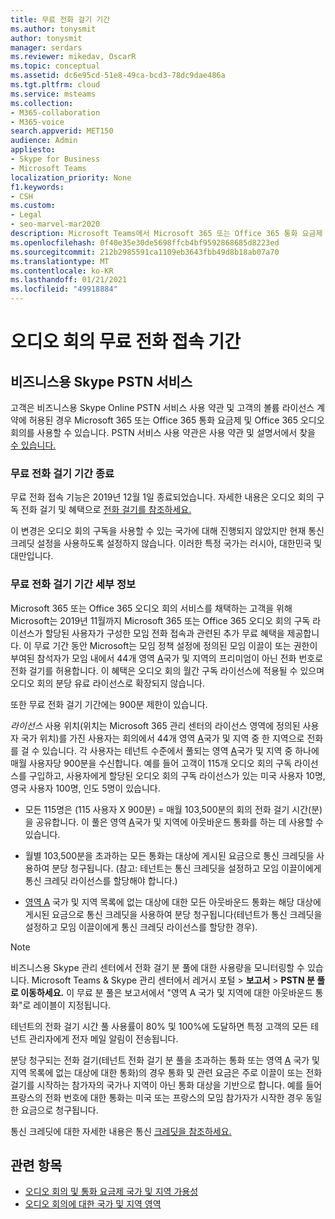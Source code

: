 ```yaml
---
title: 무료 전화 걸기 기간
ms.author: tonysmit
author: tonysmit
manager: serdars
ms.reviewer: mikedav, OscarR
ms.topic: conceptual
ms.assetid: dc6e95cd-51e8-49ca-bcd3-78dc9dae486a
ms.tgt.pltfrm: cloud
ms.service: msteams
ms.collection:
- M365-collaboration
- M365-voice
search.appverid: MET150
audience: Admin
appliesto:
- Skype for Business
- Microsoft Teams
localization_priority: None
f1.keywords:
- CSH
ms.custom:
- Legal
- seo-marvel-mar2020
description: Microsoft Teams에서 Microsoft 365 또는 Office 365 통화 요금제 및 Office 365 오디오 회의에 대한 무료 전화 접속 기간에 대해 자세히 배워야 합니다.
ms.openlocfilehash: 0f40e35e30de5698ffcb4bf9592868685d8223ed
ms.sourcegitcommit: 212b2985591ca1109eb3643fbb49d8b18ab07a70
ms.translationtype: MT
ms.contentlocale: ko-KR
ms.lasthandoff: 01/21/2021
ms.locfileid: "49918884"
---
```

# <a name="audio-conferencing-complimentary-dial-out-period"></a>오디오 회의 무료 전화 접속 기간

## <a name="skype-for-business-pstn-services"></a>비즈니스용 Skype PSTN 서비스

고객은 비즈니스용 Skype Online PSTN 서비스 사용 약관 및 고객의 볼륨 라이선스 계약에 허용된 경우 Microsoft 365 또는 Office 365 통화 요금제 및 Office 365 오디오 회의를 사용할 수 있습니다. PSTN 서비스 사용 약관은 사용 약관 및 설명서에서 찾을 [수 있습니다.](http://www.microsoftvolumelicensing.com/DocumentSearch.aspx?Mode=2&amp;Keyword=PSTN)
  
### <a name="end-of-complimentary-dial-out-period"></a>무료 전화 걸기 기간 종료

무료 전화 접속 기능은 2019년 12월 1일 종료되었습니다. 자세한 내용은 오디오 회의 구독 전화 걸기 및 혜택으로 [전화 걸기를 참조하세요.](audio-conferencing-subscription-dial-out.md) 

이 변경은 오디오 회의 구독을 사용할 수 있는 국가에 대해 진행되지 않았지만 현재 통신 크레딧 설정을 사용하도록 설정하지 않습니다. 이러한 특정 국가는 러시아, 대한민국 및 대만입니다.

### <a name="complimentary-dial-out-period-details"></a>무료 전화 걸기 기간 세부 정보

Microsoft 365 또는 Office 365 오디오 회의 서비스를 채택하는 고객을 위해 Microsoft는 2019년 11월까지 Microsoft 365 또는 Office 365 오디오 회의 구독 라이선스가 할당된 사용자가 구성한 모임 전화 접속과 관련된 추가 무료 혜택을 제공합니다. 이 무료 기간 동안 Microsoft는 모임 정책 설정에 정의된 모임 이끌이 또는 권한이 부여된 참석자가 모임 내에서 44개 영역 [A](audio-conferencing-zones.md)국가 및 지역의 프리미엄이 아닌 전화 번호로 전화 걸기를 허용합니다. 이 혜택은 오디오 회의 월간 구독 라이선스에 적용될 수 있으며 오디오 회의 분당 유료 라이선스로 확장되지 않습니다.

또한 무료 전화 걸기 기간에는 900분 제한이 있습니다.

_라이선스_ 사용 위치(위치는 Microsoft 365 관리 센터의 라이선스 영역에 정의된 사용자 국가 위치)를 가진 사용자는 회의에서 44개 영역 [A](audio-conferencing-zones.md)국가 및 지역 중 한 지역으로 전화를 걸 수 있습니다. 각 사용자는 테넌트 수준에서 풀되는 영역  [A](audio-conferencing-zones.md)국가 및 지역 중 하나에 매월 사용자당 900분을 수신합니다. 예를 들어 고객이 115개 오디오 회의 구독 라이선스를 구입하고, 사용자에게 할당된 오디오 회의 구독 라이선스가 있는 미국 사용자 10명, 영국 사용자 100명, 인도 5명이 있습니다.

- 모든 115명은 (115 사용자 X 900분) = 매월 103,500분의 회의 전화 걸기 시간(분)을 공유합니다. 이 풀은 영역 [A](audio-conferencing-zones.md)국가 및 지역에 아웃바운드 통화를 하는 데 사용할 수 있습니다.

- 월별 103,500분을 초과하는 모든 통화는 대상에 게시된 요금으로 통신 크레딧을 사용하여 분당 청구됩니다. (참고: 테넌트는 통신 크레딧을 설정하고 모임 이끌이에게 통신 크레딧 라이선스를 할당해야 합니다.)

- [영역 A](audio-conferencing-zones.md) 국가 및 지역 목록에 없는 대상에 대한 모든 아웃바운드 통화는 해당 대상에 게시된 요금으로 통신 크레딧을 사용하여 분당 청구됩니다(테넌트가 통신 크레딧을 설정하고 모임 이끌이에게 통신 크레딧 라이선스를 할당한 경우).

> [!NOTE]
> 비즈니스용 Skype 관리 센터에서 전화 걸기 분 풀에 대한 사용량을 모니터링할 수 있습니다. Microsoft Teams & Skype 관리 센터에서 레거시 포털  >  **보고서**  >  **PSTN 분 풀로 이동하세요.** 이 무료 분 풀은 보고서에서 "영역 A 국가 및 지역에 대한 아웃바운드 통화"로 레이블이 지정됩니다.

테넌트의 전화 걸기 시간 풀 사용률이 80% 및 100%에 도달하면 특정 고객의 모든 테넌트 관리자에게 전자 메일 알림이 전송됩니다.

분당 청구되는 전화 걸기(테넌트 전화 걸기 분 풀을 초과하는 통화 또는 영역 [A](audio-conferencing-zones.md) 국가 및 지역 목록에 없는 대상에 대한 통화)의 경우 통화 및 관련 요금은 주로 이끌이 또는 전화 걸기를 시작하는 참가자의 국가나 지역이 아닌 통화 대상을 기반으로 합니다. 예를 들어 프랑스의 전화 번호에 대한 통화는 미국 또는 프랑스의 모임 참가자가 시작한 경우 동일한 요금으로 청구됩니다.

통신 크레딧에 대한 자세한 내용은 통신 [크레딧을 참조하세요.](what-are-communications-credits.md)
     
## <a name="related-topics"></a>관련 항목

- [오디오 회의 및 통화 요금제 국가 및 지역 가용성](country-and-region-availability-for-audio-conferencing-and-calling-plans/country-and-region-availability-for-audio-conferencing-and-calling-plans.md)
- [오디오 회의에 대한 국가 및 지역 영역](audio-conferencing-zones.md)
